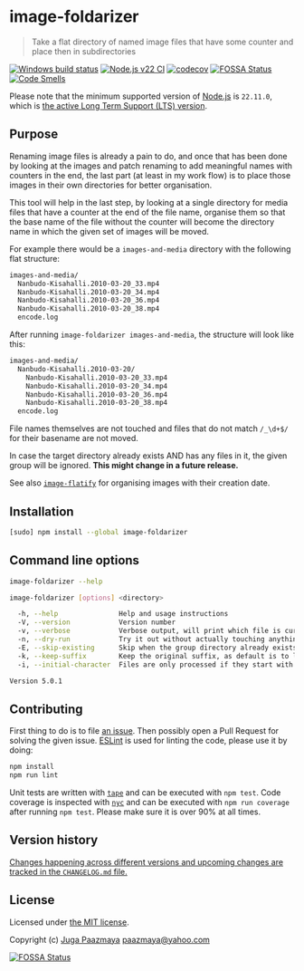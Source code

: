 # image-foldarizer

> Take a flat directory of named image files that have some counter and place then in subdirectories

[![Windows build status](https://ci.appveyor.com/api/projects/status/d61hp15tmxnk6cfj/branch/master?svg=true)](https://ci.appveyor.com/project/paazmaya/image-foldarizer/branch/master)
[![Node.js v22 CI](https://github.com/paazmaya/image-foldarizer/actions/workflows/linting-and-unit-testing.yml/badge.svg)](https://github.com/paazmaya/image-foldarizer/actions/workflows/linting-and-unit-testing.yml)
[![codecov](https://codecov.io/gh/paazmaya/image-foldarizer/branch/master/graph/badge.svg)](https://codecov.io/gh/paazmaya/image-foldarizer)
[![FOSSA Status](https://app.fossa.io/api/projects/git%2Bgithub.com%2Fpaazmaya%2Fimage-foldarizer.svg?type=shield)](https://app.fossa.io/projects/git%2Bgithub.com%2Fpaazmaya%2Fimage-foldarizer?ref=badge_shield)
[![Code Smells](https://sonarcloud.io/api/project_badges/measure?project=paazmaya_image-foldarizer&metric=code_smells)](https://sonarcloud.io/dashboard?id=paazmaya_image-foldarizer)

Please note that the minimum supported version of [Node.js](https://nodejs.org/en/) is `22.11.0`, which is [the active Long Term Support (LTS) version](https://github.com/nodejs/Release#release-schedule).

## Purpose

Renaming image files is already a pain to do, and once that has been done by looking at
the images and patch renaming to add meaningful names with counters in the end,
the last part (at least in my work flow) is to place those images in their own directories
for better organisation.

This tool will help in the last step, by looking at a single directory for media files that
have a counter at the end of the file name, organise them so that the base name of the file
without the counter will become the directory name in which the given set of images will be moved.

For example there would be a `images-and-media` directory with the following flat structure:

```sh
images-and-media/
  Nanbudo-Kisahalli.2010-03-20_33.mp4
  Nanbudo-Kisahalli.2010-03-20_34.mp4
  Nanbudo-Kisahalli.2010-03-20_36.mp4
  Nanbudo-Kisahalli.2010-03-20_38.mp4
  encode.log
```

After running `image-foldarizer images-and-media`, the structure will look like this:

```sh
images-and-media/
  Nanbudo-Kisahalli.2010-03-20/
    Nanbudo-Kisahalli.2010-03-20_33.mp4
    Nanbudo-Kisahalli.2010-03-20_34.mp4
    Nanbudo-Kisahalli.2010-03-20_36.mp4
    Nanbudo-Kisahalli.2010-03-20_38.mp4
  encode.log
```

File names themselves are not touched and files that do not match `/_\d+$/` for their basename
are not moved.

In case the target directory already exists AND has any files in it, the given group will be ignored.
**This might change in a future release.**

See also [`image-flatify`](https://github.com/paazmaya/image-flatify) for organising images with their creation date.

## Installation

```sh
[sudo] npm install --global image-foldarizer
```

## Command line options

```sh
image-foldarizer --help
```

```sh
image-foldarizer [options] <directory>

  -h, --help               Help and usage instructions
  -V, --version            Version number
  -v, --verbose            Verbose output, will print which file is currently being processed
  -n, --dry-run            Try it out without actually touching anything
  -E, --skip-existing      Skip when the group directory already exists
  -k, --keep-suffix        Keep the original suffix, as default is to lowercase
  -i, --initial-character  Files are only processed if they start with a character, as oppose to a number

Version 5.0.1
```

## Contributing

First thing to do is to file [an issue](https://github.com/paazmaya/image-foldarizer/issues).
Then possibly open a Pull Request for solving the given issue.
[ESLint](http://eslint.org/) is used for linting the code, please use it by doing:

```sh
npm install
npm run lint
```

Unit tests are written with [`tape`](https://github.com/substack/tape) and can be executed with `npm test`.
Code coverage is inspected with [`nyc`](https://github.com/istanbuljs/nyc) and
can be executed with `npm run coverage` after running `npm test`.
Please make sure it is over 90% at all times.

## Version history

[Changes happening across different versions and upcoming changes are tracked in the `CHANGELOG.md` file.](CHANGELOG.md)

## License

Licensed under [the MIT license](LICENSE).

Copyright (c) [Juga Paazmaya](https://paazmaya.fi) <paazmaya@yahoo.com>

[![FOSSA Status](https://app.fossa.io/api/projects/git%2Bgithub.com%2Fpaazmaya%2Fimage-foldarizer.svg?type=large)](https://app.fossa.io/projects/git%2Bgithub.com%2Fpaazmaya%2Fimage-foldarizer?ref=badge_large)
